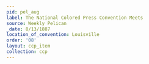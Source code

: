 ```yaml
---
pid: pel_aug
label: The National Colored Press Convention Meets
source: Weekly Pelican
_date: 8/13/1887
location_of_convention: Louisville
order: '08'
layout: ccp_item
collection: ccp
---
```

